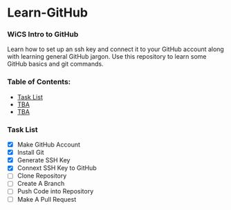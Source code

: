 # Learn-GitHub

### WiCS Intro to GitHub
Learn how to set up an ssh key and connect it to your GitHub account along with learning general GitHub jargon. Use this repository to learn some GitHub basics and git commands.

### Table of Contents:
- [Task List](#task-list)
- [TBA](#)
- [TBA](#)

### Task List
- [x] Make GitHub Account
- [x] Install Git
- [x] Generate SSH Key
- [x] Connext SSH Key to GitHub
- [ ] Clone Repository
- [ ] Create A Branch
- [ ] Push Code into Repository
- [ ] Make A Pull Request
